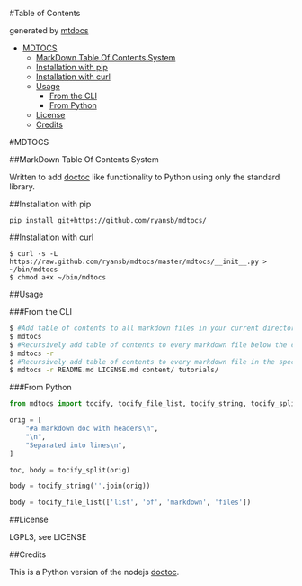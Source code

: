 #Table of Contents

generated by [mtdocs](http://ryansb.github.io/mdtocs/)

- [MDTOCS](#mdtocs)
	- [MarkDown Table Of Contents System](#markdown-table-of-contents-system)
	- [Installation with pip](#installation-with-pip)
	- [Installation with curl](#installation-with-curl)
	- [Usage](#usage)
		- [From the CLI](#from-the-cli)
		- [From Python](#from-python)
	- [License](#license)
	- [Credits](#credits)

#MDTOCS

##MarkDown Table Of Contents System

Written to add [doctoc](https://github.com/thlorenz/doctoc) like functionality
to Python using only the standard library.

##Installation with pip

`pip install git+https://github.com/ryansb/mdtocs/`

##Installation with curl

```
$ curl -s -L https://raw.github.com/ryansb/mdtocs/master/mdtocs/__init__.py > ~/bin/mdtocs
$ chmod a+x ~/bin/mdtocs
```


##Usage

###From the CLI

```bash
$ #Add table of contents to all markdown files in your current directory
$ mdtocs
$ #Recursively add table of contents to every markdown file below the current directory
$ mdtocs -r
$ #Recursively add table of contents to every markdown file in the specified dirs
$ mdtocs -r README.md LICENSE.md content/ tutorials/
```

###From Python

```python
from mdtocs import tocify, tocify_file_list, tocify_string, tocify_split

orig = [
    "#a markdown doc with headers\n",
    "\n",
    "Separated into lines\n",
]

toc, body = tocify_split(orig)

body = tocify_string(''.join(orig))

body = tocify_file_list(['list', 'of', 'markdown', 'files'])
```

##License

LGPL3, see LICENSE

##Credits

This is a Python version of the nodejs [doctoc](https://github.com/thlorenz/doctoc).
